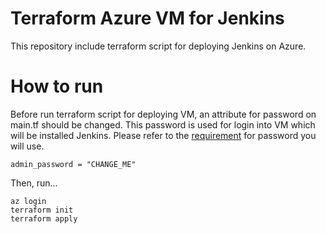 # Terraform Azure VM for Jenkins
This repository include terraform script for deploying Jenkins on Azure.

# How to run
Before run terraform script for deploying VM, an attribute for password on main.tf should be changed. This password is used for login into VM which will be installed Jenkins. Please refer to the [requirement](https://docs.microsoft.com/en-us/azure/virtual-machines/linux/faq#what-are-the-password-requirements-when-creating-a-vm) for password you will use.
```
admin_password = "CHANGE_ME"
```
Then, run...
```
az login
terraform init
terraform apply
```